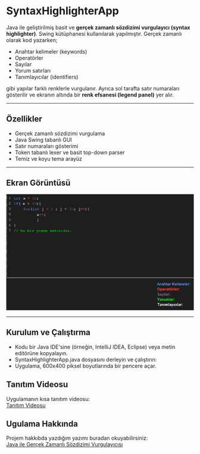 # SyntaxHighlighterApp

Java ile geliştirilmiş basit ve **gerçek zamanlı sözdizimi vurgulayıcı (syntax highlighter)**. Swing kütüphanesi kullanılarak yapılmıştır. Gerçek zamanlı olarak kod yazarken;

- Anahtar kelimeler (keywords)
- Operatörler
- Sayılar
- Yorum satırları
- Tanımlayıcılar (identifiers)

gibi yapılar farklı renklerle vurgulanır. Ayrıca sol tarafta satır numaraları gösterilir ve ekranın altında bir **renk efsanesi (legend panel)** yer alır.

---

## Özellikler

-  Gerçek zamanlı sözdizimi vurgulama
-  Java Swing tabanlı GUI
-  Satır numaraları gösterimi
-  Token tabanlı lexer ve basit top-down parser
-  Temiz ve koyu tema arayüz

---

## Ekran Görüntüsü

![SyntaxHighlighter Screenshot](screenShot/highlightapp.png)

---

##  Kurulum ve Çalıştırma
-	Kodu bir Java IDE'sine (örneğin, IntelliJ IDEA, Eclipse) veya metin editörüne kopyalayın.
-	SyntaxHighlighterApp.java dosyasını derleyin ve çalıştırın:
-	Uygulama, 600x400 piksel boyutlarında bir pencere açar.

## Tanıtım Videosu 
Uygulamanın kısa tanıtım videosu:  
[Tanıtım Videosu](https://youtu.be/6miwVdFR8wI)

## Ugulama Hakkında
Projem hakkıbda yazdığım yazımı buradan okuyabilirsiniz:  
[Java ile Gerçek Zamanlı Sözdizimi Vurgulayıcısı](https://medium.com/@hsyn20052018/kodu-renkli-g%C3%B6relim-java-ile-ger%C3%A7ek-zamanl%C4%B1-s%C3%B6zdizimi-vurgulay%C4%B1c%C4%B1-30e4b38545e0)

